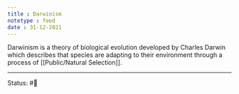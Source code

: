 ```yaml
---
title : Darwinism
notetype : feed
date : 31-12-2021
---
```


Darwinism is a theory of biological evolution developed by Charles Darwin which describes that species are adapting to their environment through a process of [[Public/Natural Selection]].

-----

Status: #🌱 



